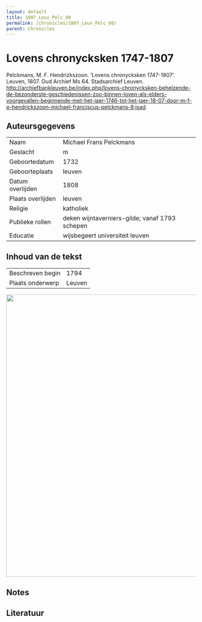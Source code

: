 ```yaml
---
layout: default
title: 1807_Leuv_Pelc_08
permalink: /chronicles/1807_Leuv_Pelc_08/
parent: Chronicles
--- 
```



# Lovens chronycksken 1747-1807 

Pelckmans, M. F. Hendrizkszoon. ‘Lovens chronycksken 1747-1807’. Leuven, 1807. Oud Archief Ms 64. Stadsarchief Leuven. http://archiefbankleuven.be/index.php/lovens-chronycksken-behelzende-de-bezonderste-geschiedenissen-zoo-binnen-loven-als-elders-voorgevallen-beginnende-met-het-jaer-1746-tot-het-jaer-18-07-door-m-f-p-hendrickszoon-michael-franciscus-pelckmans-8;isad. 

## Auteursgegevens 

| | | 
| --------------- | --------------- | 
| Naam | Michael Frans Pelckmans | 
| Geslacht | m | 
 | Geboortedatum | 1732 | 
| Geboorteplaats | leuven | 
| Datum overlijden | 1808 | 
| Plaats overlijden | leuven | 
| Religie | katholiek | 
| Publieke rollen | deken wijntaverniers-gilde; vanaf 1793 schepen | 
| Educatie | wijsbegeert universiteit leuven | 

## Inhoud van de tekst 

| | | 
| --------------- | --------------- | 
| Beschreven begin | 1794 | 
| Plaats onderwerp | Leuven | 

[<img src="..\..\barplots_chronicles\1807_Leuv_Pelc_08.jpg" width="750"/>](..\..\barplots_chronicles\1807_Leuv_Pelc_08.jpg) 

## Notes 

## Literatuur 

